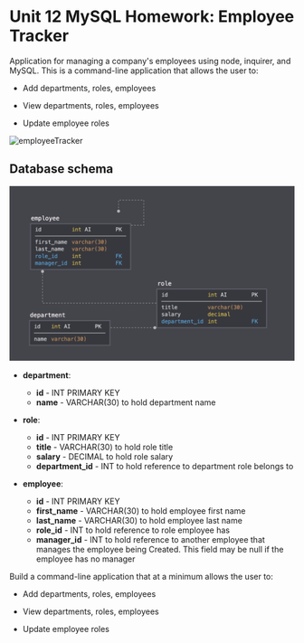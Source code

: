 # Unit 12 MySQL Homework: Employee Tracker

Application for managing a company's employees using node, inquirer, and MySQL.
This is a command-line application that allows the user to:

  * Add departments, roles, employees

  * View departments, roles, employees

  * Update employee roles

![employeeTracker](https://user-images.githubusercontent.com/15931465/114105838-8a258680-989b-11eb-818b-c52deb054f53.gif)

## Database schema

![Database Schema](Assets/schema.png)

* **department**:

  * **id** - INT PRIMARY KEY
  * **name** - VARCHAR(30) to hold department name

* **role**:

  * **id** - INT PRIMARY KEY
  * **title** -  VARCHAR(30) to hold role title
  * **salary** -  DECIMAL to hold role salary
  * **department_id** -  INT to hold reference to department role belongs to

* **employee**:

  * **id** - INT PRIMARY KEY
  * **first_name** - VARCHAR(30) to hold employee first name
  * **last_name** - VARCHAR(30) to hold employee last name
  * **role_id** - INT to hold reference to role employee has
  * **manager_id** - INT to hold reference to another employee that manages the employee being Created. This field may be null if the employee has no manager
  
Build a command-line application that at a minimum allows the user to:

  * Add departments, roles, employees

  * View departments, roles, employees

  * Update employee roles
